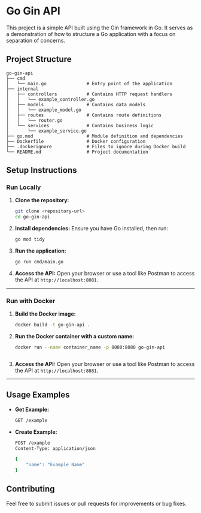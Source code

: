 # Go Gin API

This project is a simple API built using the Gin framework in Go. It serves as a demonstration of how to structure a Go application with a focus on separation of concerns.

## Project Structure

```
go-gin-api
├── cmd
│   └── main.go               # Entry point of the application
├── internal
│   ├── controllers           # Contains HTTP request handlers
│   │   └── example_controller.go
│   ├── models                # Contains data models
│   │   └── example_model.go
│   ├── routes                # Contains route definitions
│   │   └── router.go
│   └── services              # Contains business logic
│       └── example_service.go
├── go.mod                    # Module definition and dependencies
├── Dockerfile                # Docker configuration
├── .dockerignore             # Files to ignore during Docker build
└── README.md                 # Project documentation
```

## Setup Instructions

### Run Locally

1. **Clone the repository:**
   ```bash
   git clone <repository-url>
   cd go-gin-api
   ```

2. **Install dependencies:**
   Ensure you have Go installed, then run:
   ```bash
   go mod tidy
   ```

3. **Run the application:**
   ```bash
   go run cmd/main.go
   ```

4. **Access the API:**
   Open your browser or use a tool like Postman to access the API at `http://localhost:8081`.

---

### Run with Docker

1. **Build the Docker image:**
   ```bash
   docker build -t go-gin-api .
   ```

2. **Run the Docker container with a custom name:**
   ```bash
   docker run --name container_name -p 8080:8080 go-gin-api
   ```
   ```

3. **Access the API:**
   Open your browser or use a tool like Postman to access the API at `http://localhost:8081`.

---

## Usage Examples

- **Get Example:**
  ```bash
  GET /example
  ```

- **Create Example:**
  ```bash
  POST /example
  Content-Type: application/json

  {
      "name": "Example Name"
  }
  ```

## Contributing

Feel free to submit issues or pull requests for improvements or bug fixes.